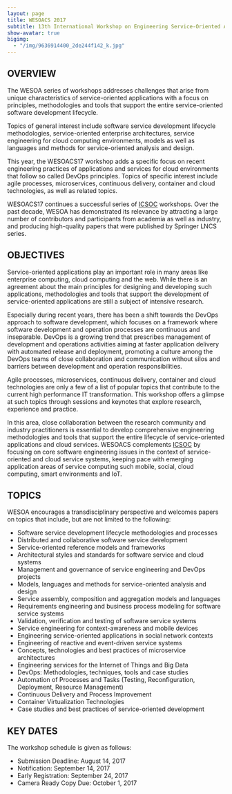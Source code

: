 ```yaml
---
layout: page
title: WESOACS 2017
subtitle: 13th International Workshop on Engineering Service-Oriented Applications and Cloud Services, Malaga, Spain, November 13th 2017
show-avatar: true
bigimg:
  - "/img/9636914400_2de244f142_k.jpg"
---
```


## OVERVIEW

The WESOA series of workshops addresses challenges that arise from unique characteristics of service-oriented applications with a focus on principles, methodologies and tools that support the entire service-oriented software development lifecycle.

Topics of general interest include software service development lifecycle methodologies, service-oriented enterprise architectures, service engineering for cloud computing environments, models as well as languages and methods for service-oriented analysis and design.

This year, the WESOACS17 workshop adds a specific focus on recent engineering practices of applications and services for cloud environments that follow so called DevOps principles. Topics of specific interest include agile processes, microservices, continuous delivery, container and cloud technologies, as well as related topics.

WESOACS17 continues a successful series of [ICSOC](http://www.icsoc.org) workshops. Over the past decade, WESOA has demonstrated its relevance by attracting a large number of contributors and participants from academia as well as industry, and producing high-quality papers that were published by Springer LNCS series.

## OBJECTIVES

Service-oriented applications play an important role in many areas like enterprise computing, cloud computing and the web. While there is an agreement about the main principles for designing and developing such applications, methodologies and tools that support the development of service-oriented applications are still a subject of intensive research.

Especially during recent years, there has been a shift towards the DevOps approach to software development, which focuses on a framework where software development and operation processes are continuous and inseparable. DevOps is a growing trend that prescribes management of development and operations activities aiming at faster application delivery with automated release and deployment, promoting a culture among the DevOps teams of close collaboration and communication without silos and barriers between development and operation responsibilities.

Agile processes, microservices, continuous delivery, container and cloud technologies are only a few of a list of popular topics that contribute to the current high performance IT transformation. This workshop offers a glimpse at such topics through sessions and keynotes that explore research, experience and practice.

In this area, close collaboration between the research community and industry practitioners is essential to develop comprehensive engineering methodologies and tools that support the entire lifecycle of service-oriented applications and cloud services. WESOACS complements [ICSOC](http://www.icsoc.org) by focusing on core software engineering issues in the context of service-oriented and cloud service systems, keeping pace with emerging application areas of service computing such mobile, social, cloud computing, smart environments and IoT.

## TOPICS

WESOA encourages a transdisciplinary perspective and welcomes papers on topics that include, but are not limited to the following:

-	Software service development lifecycle methodologies and processes
-	Distributed and collaborative software service development
-	Service-oriented reference models and frameworks
-	Architectural styles and standards for software service and cloud systems
-	Management and governance of service engineering and DevOps projects
-	Models, languages and methods for service-oriented analysis and design
- Service assembly, composition and aggregation models and languages
-	Requirements engineering and business process modeling for software service systems
-	Validation, verification and testing of software service systems
- Service engineering for context-awareness and mobile devices
-	Engineering service-oriented applications in social network contexts
-	Engineering of reactive and event-driven service systems
- Concepts, technologies and best practices of microservice architectures
-	Engineering services for the Internet of Things and Big Data
-	DevOps: Methodologies, techniques, tools and case studies
-	Automation of Processes and Tasks (Testing, Reconfiguration, Deployment, Resource Management)
-	Continuous Delivery and Process Improvement
-	Container Virtualization Technologies
-	Case studies and best practices of service-oriented development

## KEY DATES

The workshop schedule is given as follows:

- Submission Deadline: August 14, 2017
- Notification: September 14, 2017
- Early Registration: September 24, 2017
- Camera Ready Copy Due: October 1, 2017
